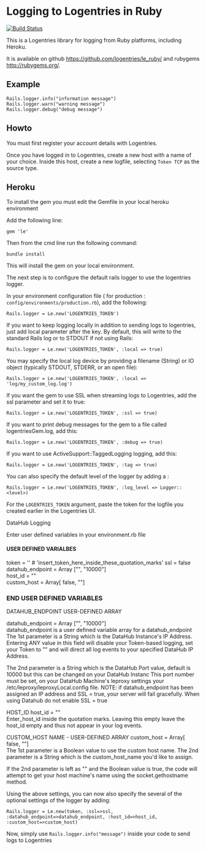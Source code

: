Logging to Logentries in Ruby
=============================

[![Build Status](https://travis-ci.org/logentries/le_ruby.svg?branch=master)](https://travis-ci.org/m0wfo/le_ruby)

This is a Logentries library for logging from Ruby platforms, including Heroku.

It is available on github <https://github.com/logentries/le_ruby/> and rubygems
<http://rubygems.org/>.


Example
-------

    Rails.logger.info("information message")
    Rails.logger.warn("warning message")
    Rails.logger.debug("debug message")


Howto
-----

You must first register your account details with Logentries.

Once you have logged in to Logentries, create a new host with a name of your choice.
Inside this host, create a new logfile, selecting `Token TCP` as the source type.

Heroku
------

To install the gem you must edit the Gemfile in your local heroku environment

Add the following line:

    gem 'le'

Then from the cmd line run the following command:

    bundle install

This will install the gem on your local environment.

The next step is to configure the default rails logger to use the logentries
logger.  


In your environment configuration file ( for production : `config/environments/production.rb`), add the following:

    Rails.logger = Le.new('LOGENTRIES_TOKEN')

If you want to keep logging locally in addition to sending logs to logentries, just add local parameter after the key.
By default, this will write to the standard Rails log or to STDOUT if not using Rails:

    Rails.logger = Le.new('LOGENTRIES_TOKEN', :local => true)

You may specify the local log device by providing a filename (String) or IO object (typically STDOUT, STDERR, or an open file):

    Rails.logger = Le.new('LOGENTRIES_TOKEN', :local => 'log/my_custom_log.log')

If you want the gem to use SSL when streaming logs to Logentries, add the ssl parameter and set it to true:

    Rails.logger = Le.new('LOGENTRIES_TOKEN', :ssl => true)

If you want to print debug messages for the gem to a file called logentriesGem.log, add this:

	Rails.logger = Le.new('LOGENTRIES_TOKEN', :debug => true)

If you want to use ActiveSupport::TaggedLogging logging, add this:

    Rails.logger = Le.new('LOGENTRIES_TOKEN', :tag => true)

You can also specify the default level of the logger by adding a :

    Rails.logger = Le.new('LOGENTRIES_TOKEN', :log_level => Logger::<level>)

For the `LOGENTRIES_TOKEN` argument, paste the token for the logfile you created earlier in the Logentries UI.

DataHub Logging 

Enter user defined variables in your environment.rb file

#### USER DEFINED VARIALBES #####

token = ''      # 'insert_token_here_inside_these_quotation_marks'
ssl = false
datahub_endpoint = Array ["", "10000"]  
host_id = ""  
custom_host = Array[ false, ""]
### END USER DEFINED VARIABLES ###         

DATAHUB_ENDPOINT USER-DEFINED ARRAY

datahub_endpoint = Array ["", "10000"]  
datahub_endpoint is a user defined variable array for a datahub_endpoint
The 1st parameter is a String which is the DataHub Instance's IP Address.  Entering ANY value in this field will disable your Token-based
logging, set your Token to "" and will direct all log events to your specified DataHub IP Address.

The 2nd parameter is a String which is the DataHub Port value, default is 10000 but this can be changed on your DataHub Instanc
This port number must be set, on your DataHub Machine's leproxy settings your /etc/leproxy/leproxyLocal.config file.
NOTE: if datahub_endpoint has been assigned an IP address and SSL = true, your server will fail gracefully.
When using Datahub do not enable SSL = true  


HOST_ID 
host_id = ""  
Enter_host_id inside the quotation marks.  Leaving this empty leave the host_id empty and thus not appear in your log events.


CUSTOM_HOST NAME - USER-DEFINED ARRAY 
custom_host = Array[ false, ""]         
The 1st parameter is a Boolean value to use the custom host name.
The 2nd parameter is a String which is the custom_host_name you'd like to assign.  

If the 2nd parameter is left as "" and the Boolean value is true, the code will attempt to get your host machine's name using
the socket.gethostname method.



Using the above settings, you can now also specify the several of the optional settings of the logger by adding:

    Rails.logger = Le.new(token, :ssl=>ssl, :datahub_endpoint=>datahub_endpoint, :host_id=>host_id, :custom_host=>custom_host)


Now, simply use `Rails.logger.info("message")` inside your code to send logs to Logentries
